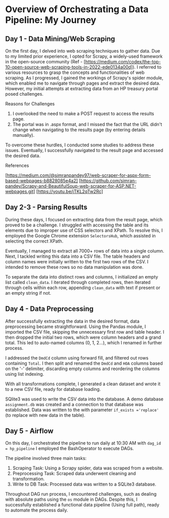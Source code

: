 Overview of Orchestrating a Data Pipeline: My Journey
=====================================================

Day 1 - Data Mining/Web Scraping
--------------------------------

On the first day, I delved into web scraping techniques to gather data. Due to my limited prior experience, I opted for Scrapy, a widely-used framework in the open-source community (Ref -  [https://medium.com/codex/the-top-10-open-source-web-scraping-tools-in-2022-ede0134a00d]).
I referred to various resources to grasp the concepts and functionalities of web scraping. As I progressed, I gained the workings of Scrapy's spider module, which enabled me to navigate through pages and extract the desired data. However, my initial attempts at extracting data from an HP treasury portal posed challenges.

Reasons for Challenges

1. I overlooked the need to make a POST request to access the results page.
2. The portal was in .aspx format, and I missed the fact that the URL didn't change when navigating to the results page (by entering details manually).

To overcome these hurdles, I conducted some studies to address these issues. Eventually, I successfully navigated to the result page and accessed the desired data.

References

[https://medium.com/@simranpandey97/web-scraper-for-aspx-form-based-webpages-b8828085e4a2]
[https://github.com/simran-pandey/Scrapy-and-BeautifulSoup-web-scraper-for-ASP.NET-webpages.git]
[https://youtu.be/jTKL2qTw2Rc] 

Day 2-3 - Parsing Results
-------------------------

During these days, I focused on extracting data from the result page, which proved to be a challenge. I struggled with accessing the table and its elements due to improper use of CSS selectors and XPath. To resolve this, I employed the Google Chrome extension ```SelectorsHub```, which assisted in selecting the correct XPath.

Eventually, I managed to extract all 7000+ rows of data into a single column. Next, I tackled writing this data into a CSV file. The table headers and column names were initially written to the first two rows of the CSV. I intended to remove these rows so no data manipulation was done.

To separate the data into distinct rows and columns, I initialized an empty list called ```clean_data```. I iterated through completed rows, then iterated through cells within each row, appending ```clean_data``` with text if present or an empty string if not.

Day 4 - Data Preprocessing
--------------------------

After successfully extracting the data in the desired format, data preprocessing became straightforward. Using the Pandas module, I imported the CSV file, skipping the unnecessary first row and table header. I then dropped the initial two rows, which were column headers and a grand total. This led to auto-named columns (0, 1, 2...), which I renamed in further process.

I addressed the ```DmdCd``` column using forward fill, and filtered out rows containing ```Total```. I then split and renamed the ```DmdCd``` and ```HOA``` columns based on the '-' delimiter, discarding empty columns and reordering the columns using list indexing.

With all transformations complete, I generated a clean dataset and wrote it to a new CSV file, ready for database loading. 

SQlite3 was used to write the CSV data into the database. A demo database ```assignment.db``` was created and a connection to that database was established. Data was written to the with parameter ```if_exists ='replace'``` (to replace with new data in the table).

Day 5 - Airflow
---------------

On this day, I orchestrated the pipeline to run daily at 10:30 AM with ```dag_id = hp_pipeline``` I employed the BashOperator to execute DAGs.

The pipeline involved three main tasks:

1. Scraping Task: Using a Scrapy spider, data was scraped from a website.
2. Preprocessing Task: Scraped data underwent cleaning and transformation.
3. Write to DB Task: Processed data was written to a SQLite3 database.

Throughout DAG run process, I encountered challenges, such as dealing with absolute paths using the ```os``` module in DAGs. Despite this, I successfully established a functional data pipeline (Using full path), ready to automate the process daily.

